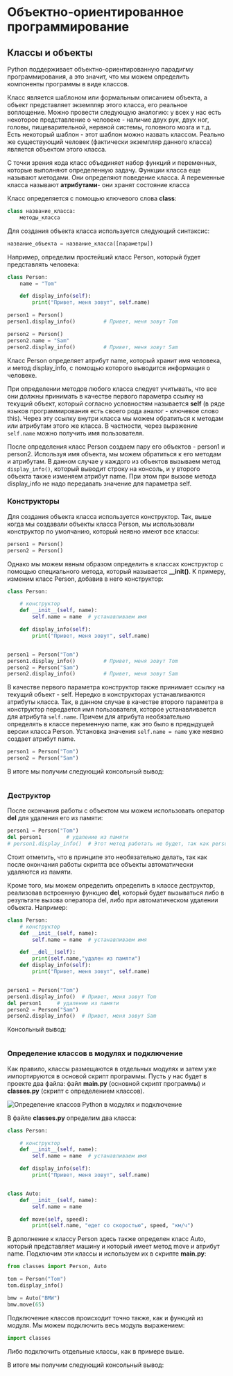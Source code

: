 # Объектно-ориентированное программирование

## Классы и объекты

Python поддерживает объектно-ориентированную парадигму программирования, а это значит, что мы можем определить компоненты программы в виде классов.

Класс является шаблоном или формальным описанием объекта, а объект представляет экземпляр этого класса, его реальное воплощение. 
Можно провести следующую аналогию:  у всех у нас есть некоторое представление о человеке - наличие двух рук, двух ног, головы, пищеварительной, нервной системы, головного мозга и т.д. 
Есть некоторый шаблон - этот шаблон можно назвать классом. Реально же существующий человек (фактически экземпляр данного класса) является объектом этого класса.

С точки зрения кода класс объединяет набор функций и переменных, которые выполняют определенную задачу. Функции класса еще называют методами. 
Они определяют поведение класса. А переменные класса называют **атрибутами**- они хранят состояние класса

Класс определяется с помощью ключевого слова **class**:

```py
class название_класса:
    методы_класса
```

Для создания объекта класса используется следующий синтаксис:

```py
название_объекта = название_класса([параметры])
```

Например, определим простейший класс Person, который будет представлять человека:

```py
class Person:
    name = "Tom"

    def display_info(self):
        print("Привет, меня зовут", self.name)

person1 = Person()
person1.display_info()         # Привет, меня зовут Tom

person2 = Person()
person2.name = "Sam"
person2.display_info()         # Привет, меня зовут Sam
```

Класс Person определяет атрибут name, который хранит имя человека, и метод display_info, с помощью которого выводится информация о человеке.

При определении методов любого класса следует учитывать, что все они должны принимать в качестве первого параметра ссылку на текущий объект, который согласно условностям называется 
**self** (в ряде языков программирования есть своего рода аналог - ключевое слово this). Через эту ссылку внутри класса мы можем обратиться к методам или атрибутам этого же класса. 
В частности, через выражение `self.name` можно получить имя пользователя.

После определения класс Person создаем пару его объектов - person1 и person2. Используя имя объекта, мы можем обратиться к его методам и атрибутам. 
В данном случае у каждого из объектов вызываем метод `display_info()`, который выводит строку на консоль, и у второго объекта также изменяем атрибут name. 
При этом при вызове метода display_info не надо передавать значение для параметра self.

### Конструкторы

Для создания объекта класса используется конструктор. Так, выше когда мы создавали объекты класса Person, мы использовали конструктор по умолчанию, который неявно имеют все классы:

```py
person1 = Person()
person2 = Person()
```

Однако мы можем явным образом определить в классах конструктор с помощью специального метода, который называется **__init()**. 
К примеру, изменим класс Person, добавив в него конструктор:

```py
class Person:

    # конструктор
    def __init__(self, name):
        self.name = name  # устанавливаем имя

    def display_info(self):
        print("Привет, меня зовут", self.name)


person1 = Person("Tom")
person1.display_info()         # Привет, меня зовут Tom
person2 = Person("Sam")
person2.display_info()         # Привет, меня зовут Sam
```

В качестве первого параметра конструктор также принимает ссылку на текущий объект - self. Нередко в конструкторах устанавливаются атрибуты класса. 
Так, в данном случае в качестве второго параметра в конструктор передается имя пользователя, которое устанавливается для атрибута `self.name`. 
Причем для атрибута необязательно определять в классе переменную name, как это было в предыдущей версии класса Person. Установка значения 
`self.name = name` уже неявно создает атрибут name.

```py
person1 = Person("Tom")
person2 = Person("Sam")
```

В итоге мы получим следующий консольный вывод:

```

```

### Деструктор

После окончания работы с объектом мы можем использовать оператор **del** для удаления его из памяти:

```py
person1 = Person("Tom")
del person1        # удаление из памяти
# person1.display_info()  # Этот метод работать не будет, так как person1 уже удален из памяти
```

Стоит отметить, что в принципе это необязательно делать, так как после окончания работы скрипта все объекты автоматически удаляются из памяти.

Кроме того, мы можем определить определить в классе деструктор, реализовав встроенную функцию **__del__**, который будет вызываться либо в результате 
вызова оператора del, либо при автоматическом удалении объекта. Например:

```py
class Person:
    # конструктор
    def __init__(self, name):
        self.name = name  # устанавливаем имя

    def __del__(self):
        print(self.name,"удален из памяти")
    def display_info(self):
        print("Привет, меня зовут", self.name)


person1 = Person("Tom")
person1.display_info()  # Привет, меня зовут Tom
del person1     # удаление из памяти
person2 = Person("Sam")
person2.display_info()  # Привет, меня зовут Sam
```

Консольный вывод:

```

```

### Определение классов в модулях и подключение

Как правило, классы размещаются в отдельных модулях и затем уже импортируются в основой скрипт программы. Пусть у нас будет 
в проекте два файла: файл **main.py** (основной скрипт программы) и **classes.py** (скрипт с определением классов).

![Определение классов Python в модулях и подключение](https://metanit.com/python/tutorial/pics/7.1.png)

В файле **classes.py** определим два класса:

```py
class Person:

    # конструктор
    def __init__(self, name):
        self.name = name  # устанавливаем имя

    def display_info(self):
        print("Привет, меня зовут", self.name)


class Auto:
    def __init__(self, name):
        self.name = name

    def move(self, speed):
        print(self.name, "едет со скоростью", speed, "км/ч")
```

В дополнение к классу Person здесь также определен класс Auto, который представляет машину и который имеет метод move и атрибут name. Подключим эти классы и используем их в 
скрипте **main.py**:

```py
from classes import Person, Auto

tom = Person("Tom")
tom.display_info()

bmw = Auto("BMW")
bmw.move(65)
```

Подключение классов происходит точно также, как и функций из модуля. Мы можем подключить весь модуль выражением:

```py
import classes
```

Либо подключить отдельные классы, как в примере выше.

В итоге мы получим следующий консольный вывод:

```

```

